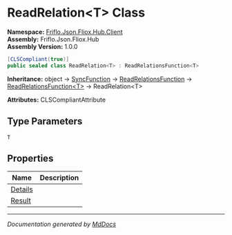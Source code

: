 ﻿<!--  
  <auto-generated>   
    The contents of this file were generated by a tool.  
    Changes to this file may be list if the file is regenerated  
  </auto-generated>   
-->

# ReadRelation\<T\> Class

**Namespace:** [Friflo.Json.Fliox.Hub.Client](../index.md)  
**Assembly:** Friflo.Json.Fliox.Hub  
**Assembly Version:** 1.0.0

```csharp
[CLSCompliant(true)]
public sealed class ReadRelation<T> : ReadRelationsFunction<T>
```

**Inheritance:** object → [SyncFunction](../SyncFunction/index.md) → [ReadRelationsFunction](../ReadRelationsFunction/index.md) → [ReadRelationsFunction\<T\>](../ReadRelationsFunction-1/index.md) → ReadRelation\<T\>

**Attributes:** CLSCompliantAttribute

## Type Parameters

`T`

## Properties

| Name                             | Description |
| -------------------------------- | ----------- |
| [Details](properties/Details.md) |             |
| [Result](properties/Result.md)   |             |

___

*Documentation generated by [MdDocs](https://github.com/ap0llo/mddocs)*
